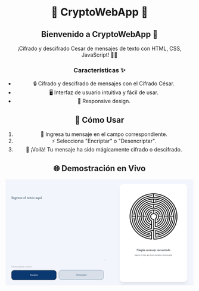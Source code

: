 <div align="center">

# 💎 CryptoWebApp 💎

## Bienvenido a **CryptoWebApp** 🚀

¡Cifrado y descifrado Cesar de mensajes de texto con HTML, CSS, JavaScript! 🕵️‍♂️

### Características ✨

- 🔒 Cifrado y descifrado de mensajes con el Cifrado César.
- 🖥️ Interfaz de usuario intuitiva y fácil de usar.
- 🔄 Responsive design.

## 🚀 Cómo Usar

1. 📝 Ingresa tu mensaje en el campo correspondiente.
2. ⚡ Selecciona "Encriptar" o "Desencriptar".
3. 🎉 ¡Voilà! Tu mensaje ha sido mágicamente cifrado o descifrado.

## 🌐 Demostración en Vivo

[![Landing](img/landing.png)](https://tigscript.github.io/CryptoWebApp/)

</div>
